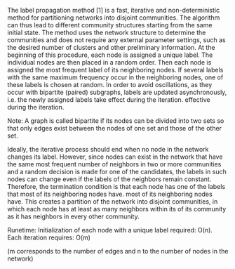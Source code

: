 The label propagation method [1] is a fast, iterative and non-deterministic method for partitioning networks 
into disjoint communities. The algorithm can thus lead to different community structures starting from the same 
initial state. The method uses the network structure to determine the communities and does not require any external 
parameter settings, such as the desired number of clusters and other preliminary information.
At the beginning of this procedure, each node is assigned a unique label. The individual nodes are then placed in a 
random order. Then
each node is assigned the most frequent label of its neighboring nodes. If several labels with the same maximum 
frequency occur in the neighboring nodes, one of these labels is chosen at random.
In order to avoid oscillations, as they occur with bipartite (paired) subgraphs, labels are updated asynchronously, 
i.e. the newly assigned labels take effect during the iteration. effective during the iteration.

Note: A graph is called bipartite if its nodes can be divided into two sets so that only edges exist between the nodes 
of one set and those of the other set.

Ideally, the iterative process should end when no node in the network changes its label. However, since nodes can 
exist in the network that have the same most frequent number of neighbors in two or more communities and a random 
decision is made for one of the candidates, the labels in such nodes can change even if the labels of the neighbors 
remain constant. Therefore, the termination condition is that each node has one of the labels that most of its 
neighboring nodes have. most of its neighboring nodes have. This creates a partition of the network into disjoint 
communities, in which each node has at least as many neighbors within its of its community as it has neighbors in 
every other community.

Runetime: Initialization of each node with a unique label required: O(n). Each iteration requires: O(m)

(m corresponds to the number of edges and n to the number of nodes in the network)


